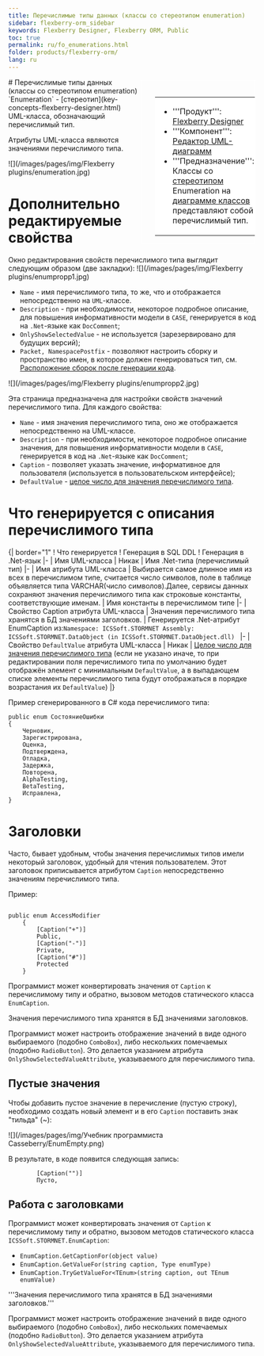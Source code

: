 ```yaml
---
title: Перечислимые типы данных (классы со стереотипом enumeration)
sidebar: flexberry-orm_sidebar
keywords: Flexberry Designer, Flexberry ORM, Public
toc: true
permalink: ru/fo_enumerations.html
folder: products/flexberry-orm/
lang: ru
---
```


<div style="margin:5px; padding-left:28px; float:right; width:40%; outline:1px solid white;"> <br> <table border="0" width="100%" bgcolor="#6495ED"> <tbody><tr><td bgcolor="#FFFFFF"> 

* '''Продукт''': [Flexberry Designer](flexberry-designer.html)
* '''Компонент''': [Редактор UML-диаграмм](editing-diagram.html)
* '''Предназначение''': Классы со [стереотипом](key-concepts-flexberry-designer.html) Enumeration на [диаграмме классов](fd_class-diagram.html) представляют собой перечислимый тип.
</td>
</tr></tbody></table></a>
</div>
# Перечислимые типы данных (классы со стереотипом enumeration)
`Enumeration` - [стереотип](key-concepts-flexberry-designer.html) UML-класса, обозначающий перечислимый тип.

Атрибуты UML-класса являются значениями перечислимого типа.

![](/images/pages/img/Flexberry plugins/enumeration.jpg)

# Дополнительно редактируемые свойства
Окно редактирования свойств перечислимого типа выглядит следующим образом (две закладки):
![](/images/pages/img/Flexberry plugins/enumpropp1.jpg)

* `Name` - имя перечислимого типа, то же, что и отображается непосредственно на `UML`-классе. 
* `Description` - при необходимости, некоторое подробное описание, для повышения информативности модели в `CASE`, генерируется в код на `.Net`-языке как `DocComment`; 
* `OnlyShowSelectedValue` - не используется (зарезервировано для будущих версий); 
* `Packet, NamespacePostfix` - позволяют настроить сборку и пространство имен, в которое должен генерироваться тип, см. [Расположение сборок после генерации кода](location-assembly-after-code-generation.html).

![](/images/pages/img/Flexberry plugins/enumpropp2.jpg)

Эта страница предназначена для настройки свойств значений перечислимого типа. Для каждого свойства:

* `Name` - имя значения перечислимого типа, оно же отображается непосредственно на UML-классе. 
* `Description` - при необходимости, некоторое подробное описание значения, для повышения информативности модели в `CASE`, генерируется в код на `.Net`-языке как `DocComment`; 
* `Caption` - позволяет указать значение, информативное для пользователя (используется в пользовательском интерфейсе); 
* `DefaultValue` - [целое число для значения перечислимого типа](http://msdn.microsoft.com/en-us/library/sbbt4032%28v=vs.71%29.aspx). 

# Что генерируется с описания перечислимого типа
{| border="1"
! Что генерируется
! Генерация в SQL DDL
! Генерация в .Net-язык
|-
| Имя UML-класса
| Никак
| Имя .Net-типа (перечислимый тип)
|-
| Имя атрибута UML-класса
| Выбирается самое длинное имя из всех в перечислимом типе, считается число символов, поле в таблице объявляется типа VARCHAR(число символов).Далее, сервисы данных сохраняют значения перечислимого типа как строковые константы, соответствующие именам.
| Имя константы в перечислимом типе
|-
| Свойство Caption атрибута UML-класса
| Значения перечислимого типа хранятся в БД значениями заголовков.
| Генерируется .Net-атрибут EnumCaption из:`Namespace: ICSSoft.STORMNET Assembly: ICSSoft.STORMNET.DataObject (in ICSSoft.STORMNET.DataObject.dll) `
|-
| Свойство `DefaultValue` атрибута UML-класса
| Никак
| [Целое число для значения перечислимого типа](http://msdn.microsoft.com/en-us/library/sbbt4032%28v=vs.71%29.aspx) (если не указано иначе, то при редактировании поля перечислимого типа по умолчанию будет отображён элемент с минимальным `DefaultValue`, а в выпадающем списке элементы перечислимого типа будут отображаться в порядке возрастания их `DefaultValue`)
|}

Пример сгенерированного в C# кода перечислимого типа:
```
public enum СостояниеОшибки
{ 
    Черновик, 
    Зарегистрирована, 
    Оценка, 
    Подтверждена, 
    Отладка, 
    Задержка, 
    Повторена, 
    AlphaTesting, 
    BetaTesting, 
    Исправлена,
}
```

# Заголовки
Часто, бывает удобным, чтобы значения перечислимых типов имели некоторый заголовок, удобный для чтения пользователем. Этот заголовок приписывается атрибутом `Caption` непосредственно значениям перечислимого типа.


Пример:
```

public enum AccessModifier
	{
		[Caption("+")]
		Public,
		[Caption("-")]
		Private,
		[Caption("#")]
		Protected
	}
```

Программист может конвертировать значения от `Caption` к перечислимому типу и обратно, вызовом методов статического класса `EnumCaption`.

Значения перечислимого типа хранятся в БД значениями заголовков.

Программист может настроить отображение значений в виде одного выбираемого (подобно `ComboBox`), либо нескольких помечаемых (подобно `RadioButton`). Это делается указанием атрибута `OnlyShowSelectedValueAttribute`, указываемого для перечислимого типа.


## Пустые значения
Чтобы добавить пустое значение в перечисление (пустую строку), необходимо создать новый элемент и в его `Caption` поставить знак "тильда" (~):

![](/images/pages/img/Учебник программиста Casseberry/EnumEmpty.png)

В результате, в коде появится следующая запись:

```
        [Caption("")]
        Пусто,
```

## Работа с заголовками
Программист может конвертировать значения от `Caption` к перечислимому типу и обратно, вызовом методов статического класса  `ICSSoft.STORMNET.EnumCaption`:
* `EnumCaption.GetCaptionFor(object value)`
* `EnumCaption.GetValueFor(string caption, Type enumType)`
* `EnumCaption.TryGetValueFor<TEnum>(string caption, out TEnum enumValue)`

'''Значения перечислимого типа хранятся в БД значениями заголовков.'''


Программист может настроить отображение значений в виде одного выбираемого (подобно `ComboBox`), либо нескольких помечаемых (подобно `RadioButton`). Это делается указанием атрибута `OnlyShowSelectedValueAttribute`, указываемого для перечислимого типа.

